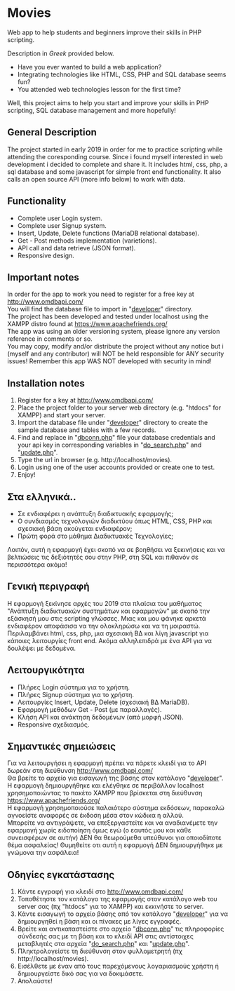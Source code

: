 # Movies  
Web app to help students and beginners improve their skills in PHP scripting.  
  
Description in *Greek* provided below.  
  
* Have you ever wanted to build a web application?  
* Integrating technologies like HTML, CSS, PHP and SQL database seems fun?  
* You attended web technologies lesson for the first time?  
  
Well, this project aims to help you start and improve your skills in PHP scripting, SQL database management and more hopefully!  
  
## General Description  
The project started in early 2019 in order for me to practice scripting while attending the coresponding course. Since i found myself interested in web development i decided to complete and share it. It includes html, css, php, a sql database and some javascript for simple front end functionality. It also calls an open source API (more info below) to work with data.  
  
## Functionality  
* Complete user Login system.  
* Complete user Signup system.  
* Insert, Update, Delete functions (MariaDB relational database).  
* Get - Post methods implementation (varietions).  
* API call and data retrieve (JSON format).  
* Responsive design.  
  
## Important notes  
In order for the app to work you need to register for a free key at http://www.omdbapi.com/  
You will find the database file to import in "[developer](../master/movies/developer)" directory.  
The project has been developed and tested under localhost using the XAMPP distro found at https://www.apachefriends.org/  
The app was using an older versioning system, please ignore any version reference in comments or so.  
You may copy, modify and/or distribute the project without any notice but i (myself and any contributor) will NOT be held responsible for ANY security issues! Remember this app WAS NOT developed with security in mind!  
  
## Installation notes  
1. Register for a key at http://www.omdbapi.com/  
2. Place the project folder to your server web directory (e.g. "htdocs" for XAMPP) and start your server.  
3. Import the database file under "[developer](../master/movies/developer)" directory to create the sample database and tables with a few records.  
4. Find and replace in "[dbconn.php](../master/movies/functions/dbconn.php)" file your database credentials and your api key in corresponding variables in "[do_search.php](../master/movies/functions/do_search.php)" and "[update.php](../master/movies/functions/update.php)".  
5. Type the url in browser (e.g. http://localhost/movies).  
6. Login using one of the user accounts provided or create one to test.  
7. Enjoy!  
  
## Στα ελληνικά..  
  
* Σε ενδιαφέρει η ανάπτυξη διαδικτυακής εφαρμογής;  
* Ο συνδιασμός τεχνολογιών διαδικτύου όπως HTML, CSS, PHP και σχεσιακή βάση ακούγεται ενδιαφέρον;  
* Πρώτη φορά στο μάθημα Διαδικτυακές Τεχνολογίες;  
  
Λοιπόν, αυτή η εφαρμογή έχει σκοπό να σε βοηθήσει να ξεκινήσεις και να βελτιώσεις τις δεξιότητές σου στην PHP, στη SQL και πιθανόν σε περισσότερα ακόμα!  
  
## Γενική περιγραφή  
Η εφαρμογή ξεκίνησε αρχές του 2019 στα πλαίσια του μαθήματος "Ανάπτυξη διαδικτυακών συστημάτων και εφαρμογών" με σκοπό την εξάσκησή μου στις scripting γλώσσες. Μιας και μου φάνηκε αρκετά ενδιαφέρον αποφάσισα να την ολοκληρώσω και να τη μοιραστώ. Περιλαμβάνει html, css, php, μια σχεσιακή ΒΔ και λίγη javascript για κάποιες λειτουργίες front end. Ακόμα αλληλεπιδρά με ένα API για να δουλέψει με δεδομένα.  
  
## Λειτουργικότητα  
* Πλήρες Login σύστημα για το χρήστη.  
* Πλήρες Signup σύστημα για το χρήστη.  
* Λειτουργίες Insert, Update, Delete (σχεσιακή ΒΔ MariaDB).  
* Εφαρμογή μεθόδων Get - Post (με παραλλαγές).  
* Κλήση API και ανάκτηση δεδομένων (από μορφή JSON).  
* Responsive σχεδιασμός.  
  
## Σημαντικές σημειώσεις  
Για να λειτουργήσει η εφαρμογή πρέπει να πάρετε κλειδί για το API δωρεάν στη διεύθυνση http://www.omdbapi.com/  
Θα βρείτε το αρχείο για εισαγωγή της βάσης στον κατάλογο "[developer](../master/movies/developer)".  
Η εφαρμογή δημιουργήθηκε και ελέγθηκε σε περιβάλλον localhost χρησημοποιώντας το πακέτο XAMPP που βρίσκεται στη διεύθυνση https://www.apachefriends.org/  
Η εφαρμογή χρησημοποιούσε παλαιότερο σύστημα εκδόσεων, παρακαλώ αγνοείστε αναφορές σε έκδοση μέσα στον κώδικα η αλλού.  
Μπορείτε να αντιγράψετε, να επεξεργαστείτε και να αναδιανέμετε την εφαρμογή χωρίς ειδοποίηση όμως εγώ (ο εαυτός μου και κάθε συνεισφέρων σε αυτήν) ΔΕΝ θα θεωρούμεθα υπεύθυνοι για οποιοδίποτε θέμα ασφαλείας! Θυμηθείτε οτι αυτή η εφαρμογή ΔΕΝ δημιουργήθηκε με γνώμονα την ασφάλεια!  
  
## Οδηγίες εγκατάστασης  
1. Κάντε εγγραφή για κλειδί στο http://www.omdbapi.com/  
2. Τοποθέτηστε τον κατάλογο της εφαρμογής στον κατάλογο web του server σας (πχ "htdocs" για το XAMPP) και εκκινήστε το server.  
3. Κάντε εισαγωγή το αρχείο βάσης από τον κατάλογο "[developer](../master/movies/developer)" για να δημιουργηθεί η βάση και οι πίνακες με λίγες εγγραφές.  
4. Βρείτε και αντικαταστείστε στο αρχείο "[dbconn.php](../master/movies/functions/dbconn.php)" τις πληροφορίες σύνδεσής σας με τη βάση και το κλειδί API στις αντίστοιχες μεταβλητές στα αρχεία "[do_search.php](../master/movies/functions/do_search.php)" και "[update.php](../master/movies/functions/update.php)".  
5. Πληκτρολογείστε τη διεύθυνση στον φυλλομετρητή (πχ http://localhost/movies).  
6. Εισέλθετε με έναν από τους παρεχόμενους λογαριασμούς χρήστη ή δημιουργείστε δικό σας για να δοκιμάσετε.  
7. Απολαύστε!  
